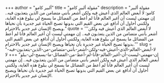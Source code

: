 +++
author = "ألبير كامو"
title = "مقولة ألبير كامو"
description = "مقولة ألبير كامو: لا أبغض العالم الذي أعيش فيه ولكن أشعر بأنني متضامن من الذين يتعذبون فيه.. إن مهمتي ليست أن أغير العالم فأنا لم أعط من الفضائل ما يسمح لي ببلوغ هذه الغاية، ولكنني أحاول أن أدافع عن بعض القيم التي بدونها تصبح الحياة غير جديرة بأن نحياها ويصبح الإنسان غير جدير بالاحترام."
quote = '''لا أبغض العالم الذي أعيش فيه ولكن أشعر بأنني متضامن من الذين يتعذبون فيه.. إن مهمتي ليست أن أغير العالم فأنا لم أعط من الفضائل ما يسمح لي ببلوغ هذه الغاية، ولكنني أحاول أن أدافع عن بعض القيم التي بدونها تصبح الحياة غير جديرة بأن نحياها ويصبح الإنسان غير جدير بالاحترام.''' 
slug = "لا-أبغض-العالم-الذي-أعيش-فيه-ولكن-أشعر-بأنني-متضامن-من-الذين-يتعذبون-فيه-إن-مهمتي-ليست-أن-أغير-العالم-فأنا-لم-أعط-من-الفضائل-ما-يسمح-لي-ببلو"
+++
لا أبغض العالم الذي أعيش فيه ولكن أشعر بأنني متضامن من الذين يتعذبون فيه.. إن مهمتي ليست أن أغير العالم فأنا لم أعط من الفضائل ما يسمح لي ببلوغ هذه الغاية، ولكنني أحاول أن أدافع عن بعض القيم التي بدونها تصبح الحياة غير جديرة بأن نحياها ويصبح الإنسان غير جدير بالاحترام.

